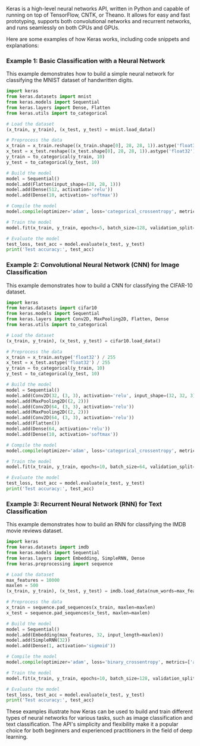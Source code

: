 Keras is a high-level neural networks API, written in Python and capable of running on top of TensorFlow, CNTK, or Theano. It allows for easy and fast prototyping, supports both convolutional networks and recurrent networks, and runs seamlessly on both CPUs and GPUs.

Here are some examples of how Keras works, including code snippets and explanations:

### Example 1: Basic Classification with a Neural Network

This example demonstrates how to build a simple neural network for classifying the MNIST dataset of handwritten digits.

```python
import keras
from keras.datasets import mnist
from keras.models import Sequential
from keras.layers import Dense, Flatten
from keras.utils import to_categorical

# Load the dataset
(x_train, y_train), (x_test, y_test) = mnist.load_data()

# Preprocess the data
x_train = x_train.reshape((x_train.shape[0], 28, 28, 1)).astype('float32') / 255
x_test = x_test.reshape((x_test.shape[0], 28, 28, 1)).astype('float32') / 255
y_train = to_categorical(y_train, 10)
y_test = to_categorical(y_test, 10)

# Build the model
model = Sequential()
model.add(Flatten(input_shape=(28, 28, 1)))
model.add(Dense(512, activation='relu'))
model.add(Dense(10, activation='softmax'))

# Compile the model
model.compile(optimizer='adam', loss='categorical_crossentropy', metrics=['accuracy'])

# Train the model
model.fit(x_train, y_train, epochs=5, batch_size=128, validation_split=0.2)

# Evaluate the model
test_loss, test_acc = model.evaluate(x_test, y_test)
print('Test accuracy:', test_acc)
```

### Example 2: Convolutional Neural Network (CNN) for Image Classification

This example demonstrates how to build a CNN for classifying the CIFAR-10 dataset.

```python
import keras
from keras.datasets import cifar10
from keras.models import Sequential
from keras.layers import Conv2D, MaxPooling2D, Flatten, Dense
from keras.utils import to_categorical

# Load the dataset
(x_train, y_train), (x_test, y_test) = cifar10.load_data()

# Preprocess the data
x_train = x_train.astype('float32') / 255
x_test = x_test.astype('float32') / 255
y_train = to_categorical(y_train, 10)
y_test = to_categorical(y_test, 10)

# Build the model
model = Sequential()
model.add(Conv2D(32, (3, 3), activation='relu', input_shape=(32, 32, 3)))
model.add(MaxPooling2D((2, 2)))
model.add(Conv2D(64, (3, 3), activation='relu'))
model.add(MaxPooling2D((2, 2)))
model.add(Conv2D(64, (3, 3), activation='relu'))
model.add(Flatten())
model.add(Dense(64, activation='relu'))
model.add(Dense(10, activation='softmax'))

# Compile the model
model.compile(optimizer='adam', loss='categorical_crossentropy', metrics=['accuracy'])

# Train the model
model.fit(x_train, y_train, epochs=10, batch_size=64, validation_split=0.2)

# Evaluate the model
test_loss, test_acc = model.evaluate(x_test, y_test)
print('Test accuracy:', test_acc)
```

### Example 3: Recurrent Neural Network (RNN) for Text Classification

This example demonstrates how to build an RNN for classifying the IMDB movie reviews dataset.

```python
import keras
from keras.datasets import imdb
from keras.models import Sequential
from keras.layers import Embedding, SimpleRNN, Dense
from keras.preprocessing import sequence

# Load the dataset
max_features = 10000
maxlen = 500
(x_train, y_train), (x_test, y_test) = imdb.load_data(num_words=max_features)

# Preprocess the data
x_train = sequence.pad_sequences(x_train, maxlen=maxlen)
x_test = sequence.pad_sequences(x_test, maxlen=maxlen)

# Build the model
model = Sequential()
model.add(Embedding(max_features, 32, input_length=maxlen))
model.add(SimpleRNN(32))
model.add(Dense(1, activation='sigmoid'))

# Compile the model
model.compile(optimizer='adam', loss='binary_crossentropy', metrics=['accuracy'])

# Train the model
model.fit(x_train, y_train, epochs=10, batch_size=128, validation_split=0.2)

# Evaluate the model
test_loss, test_acc = model.evaluate(x_test, y_test)
print('Test accuracy:', test_acc)
```

These examples illustrate how Keras can be used to build and train different types of neural networks for various tasks, such as image classification and text classification. The API's simplicity and flexibility make it a popular choice for both beginners and experienced practitioners in the field of deep learning.

